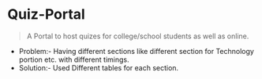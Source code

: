 # Quiz-Portal
> A Portal to host quizes for college/school students as well as online.
- Problem:- Having different sections like different section for Technology portion etc. with different timings.
- Solution:- Used Different tables for each section.
